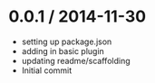 
0.0.1 / 2014-11-30
==================

  * setting up package.json
  * adding in basic plugin
  * updating readme/scaffolding
  * Initial commit
